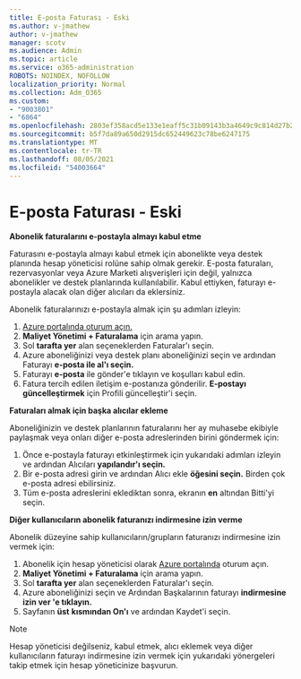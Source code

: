 ```yaml
---
title: E-posta Faturası - Eski
ms.author: v-jmathew
author: v-jmathew
manager: scotv
ms.audience: Admin
ms.topic: article
ms.service: o365-administration
ROBOTS: NOINDEX, NOFOLLOW
localization_priority: Normal
ms.collection: Adm_O365
ms.custom:
- "9003801"
- "6864"
ms.openlocfilehash: 2803ef358acd5e133e1eaff5c31b09143b3a4649c9c814d27b214585487c0e7e
ms.sourcegitcommit: b5f7da89a650d2915dc652449623c78be6247175
ms.translationtype: MT
ms.contentlocale: tr-TR
ms.lasthandoff: 08/05/2021
ms.locfileid: "54003664"
---
```

# <a name="e-mail-invoice---legacy"></a>E-posta Faturası - Eski

**Abonelik faturalarını e-postayla almayı kabul etme**

Faturasını e-postayla almayı kabul etmek için abonelikte veya destek planında hesap yöneticisi rolüne sahip olmak gerekir. E-posta faturaları, rezervasyonlar veya Azure Marketi alışverişleri için değil, yalnızca abonelikler ve destek planlarında kullanılabilir. Kabul ettiyken, faturayı e-postayla alacak olan diğer alıcıları da eklersiniz.

Abonelik faturalarınızı e-postayla almak için şu adımları izleyin:

1. [Azure portalında oturum açın.](https://portal.azure.com/)
2. **Maliyet Yönetimi + Faturalama** için arama yapın.
3. Sol **tarafta yer** alan seçeneklerden Faturalar'ı seçin.
4. Azure aboneliğinizi veya destek planı aboneliğinizi seçin ve ardından Faturayı **e-posta ile al'ı seçin.**
5. Faturayı **e-posta** ile gönder'e tıklayın ve koşulları kabul edin.
6. Fatura tercih edilen iletişim e-postanıza gönderilir. **E-postayı güncelleştirmek** için Profili güncelleştir'i seçin.

**Faturaları almak için başka alıcılar ekleme**

Aboneliğinizin ve destek planlarının faturalarını her ay muhasebe ekibiyle paylaşmak veya onları diğer e-posta adreslerinden birini göndermek için:

1. Önce e-postayla faturayı etkinleştirmek için yukarıdaki adımları izleyin ve ardından Alıcıları **yapılandır'ı seçin.**
2. Bir e-posta adresi girin ve ardından Alıcı ekle **öğesini seçin.** Birden çok e-posta adresi ebilirsiniz.
3. Tüm e-posta adreslerini eklediktan sonra, ekranın **en** altından Bitti'yi seçin.

**Diğer kullanıcıların abonelik faturanızı indirmesine izin verme**

Abonelik düzeyine sahip kullanıcıların/grupların faturanızı indirmesine izin vermek için:

1. Abonelik için hesap yöneticisi olarak [Azure portalında](https://portal.azure.com/) oturum açın.
2. **Maliyet Yönetimi + Faturalama** için arama yapın.
3. Sol **tarafta yer** alan seçeneklerden Faturalar'ı seçin.
4. Azure aboneliğinizi seçin ve Ardından Başkalarının faturayı **indirmesine izin ver 'e tıklayın.**
5. Sayfanın **üst** **kısmından On'ı** ve ardından Kaydet'i seçin.

> [!NOTE]
Hesap yöneticisi değilseniz, kabul etmek, alıcı eklemek veya diğer kullanıcıların faturayı indirmesine izin vermek için yukarıdaki yönergeleri takip etmek için hesap yöneticinize başvurun.
